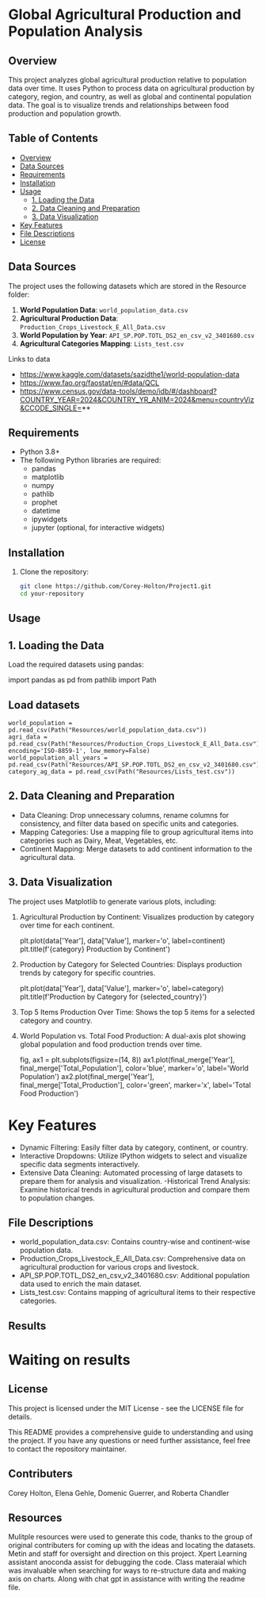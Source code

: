 # Global Agricultural Production and Population Analysis

## Overview

This project analyzes global agricultural production relative to population data over time. It uses Python to process data on agricultural production by category, region, and country, as well as global and continental population data. The goal is to visualize trends and relationships between food production and population growth.

## Table of Contents

- [Overview](#overview)
- [Data Sources](#data-sources)
- [Requirements](#requirements)
- [Installation](#installation)
- [Usage](#usage)
  - [1. Loading the Data](#1-loading-the-data)
  - [2. Data Cleaning and Preparation](#2-data-cleaning-and-preparation)
  - [3. Data Visualization](#3-data-visualization)
- [Key Features](#key-features)
- [File Descriptions](#file-descriptions)
- [License](#license)

## Data Sources

The project uses the following datasets which are stored in the Resource folder:

1. **World Population Data**: `world_population_data.csv`
2. **Agricultural Production Data**: `Production_Crops_Livestock_E_All_Data.csv`
3. **World Population by Year**: `API_SP.POP.TOTL_DS2_en_csv_v2_3401680.csv`
4. **Agricultural Categories Mapping**: `Lists_test.csv`

Links to data
- https://www.kaggle.com/datasets/sazidthe1/world-population-data 
- https://www.fao.org/faostat/en/#data/QCL 
- https://www.census.gov/data-tools/demo/idb/#/dashboard?COUNTRY_YEAR=2024&COUNTRY_YR_ANIM=2024&menu=countryViz&CCODE_SINGLE=**


## Requirements

- Python 3.8+
- The following Python libraries are required:
  - pandas
  - matplotlib
  - numpy
  - pathlib
  - prophet
  - datetime
  - ipywidgets
  - jupyter (optional, for interactive widgets)

## Installation

1. Clone the repository:
   ```bash
   git clone https://github.com/Corey-Holton/Project1.git
   cd your-repository
## Usage
## 1. Loading the Data
Load the required datasets using pandas:

import pandas as pd
from pathlib import Path

## Load datasets
    world_population = pd.read_csv(Path("Resources/world_population_data.csv"))
    agri_data = pd.read_csv(Path("Resources/Production_Crops_Livestock_E_All_Data.csv"), encoding='ISO-8859-1', low_memory=False)
    world_population_all_years = pd.read_csv(Path("Resources/API_SP.POP.TOTL_DS2_en_csv_v2_3401680.csv"))
    category_ag_data = pd.read_csv(Path("Resources/Lists_test.csv"))

## 2. Data Cleaning and Preparation
-   Data Cleaning: Drop unnecessary columns, rename columns for consistency, and filter data based on specific units and categories.
-   Mapping Categories: Use a mapping file to group agricultural items into categories such as Dairy, Meat, Vegetables, etc.
-    Continent Mapping: Merge datasets to add continent information to the agricultural data.
## 3. Data Visualization
The project uses Matplotlib to generate various plots, including:

1. Agricultural Production by Continent: Visualizes production by category over time for each continent.

    plt.plot(data['Year'], data['Value'], marker='o', label=continent)
    plt.title(f'{category} Production by Continent')
2. Production by Category for Selected Countries: Displays production trends by category for specific countries.

    plt.plot(data['Year'], data['Value'], marker='o', label=category)
    plt.title(f'Production by Category for {selected_country}')
3. Top 5 Items Production Over Time: Shows the top 5 items for a selected category and country.

4. World Population vs. Total Food Production: A dual-axis plot showing global population and food production trends over time.

    fig, ax1 = plt.subplots(figsize=(14, 8))
    ax1.plot(final_merge['Year'], final_merge['Total_Population'], color='blue', marker='o', label='World Population')
    ax2.plot(final_merge['Year'], final_merge['Total_Production'], color='green', marker='x', label='Total Food Production')
# Key Features
- Dynamic Filtering: Easily filter data by category, continent, or country.
- Interactive Dropdowns: Utilize IPython widgets to select and visualize specific data segments interactively.
- Extensive Data Cleaning: Automated processing of large datasets to prepare them for analysis and visualization.
-Historical Trend Analysis: Examine historical trends in agricultural production and compare them to population changes.
## File Descriptions
- world_population_data.csv: Contains country-wise and continent-wise population data.
- Production_Crops_Livestock_E_All_Data.csv: Comprehensive data on agricultural production for various crops and livestock.
- API_SP.POP.TOTL_DS2_en_csv_v2_3401680.csv: Additional population data used to enrich the main dataset.
- Lists_test.csv: Contains mapping of agricultural items to their respective categories.
## Results
# Waiting on results
## License
This project is licensed under the MIT License - see the LICENSE file for details.

This README provides a comprehensive guide to understanding and using the project. If you have any questions or need further assistance, feel free to contact the repository maintainer.

## Contributers
Corey Holton,
Elena Gehle,
Domenic Guerrer, and
Roberta Chandler

## Resources
Mulitple resources were used to generate this code, thanks to the group of original contributers for coming up with the ideas and locating the datasets. Metin and staff for oversight and direction on this project. Xpert Learning assistant anoconda assist for debugging the code. Class materaial which was invaluable when searching for ways to re-structure data and making axis on charts. Along with chat gpt in assistance with writing the readme file.





